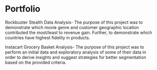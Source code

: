# Portfolio

Rockbuster Stealth Data Analysis- The purpose of this project was to demonstrate which movie genre and customer geographic location contributed the most/least to revenue gain. Further, to demonstrate which countries have highest fidelity in products.

Instacart Grocery Basket Analysis- The purpose of this project was to perform an initial data and exploratory analysis of some of their data in order to derive insights and suggest strategies for better segmentation based on the provided criteria.
